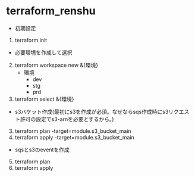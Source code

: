 # terraform_renshu

- 初期設定

 1. terraform init

- 必要環境を作成して選択
 2. terraform workspace new &{環境}
    - 環境
        - dev
        - stg
        - prd 
 3. terraform select &{環境}

- s3バケット作成(最初にs3を作成が必須。なぜならsqs作成時にs3リクエスト許可の設定でs3-arnを必要とするから。)

 3. terraform plan -target=module.s3_bucket_main
 4. terraform apply -target=module.s3_bucket_main

- sqsとs3のeventを作成

 5. terraform plan
 6. terraform apply
